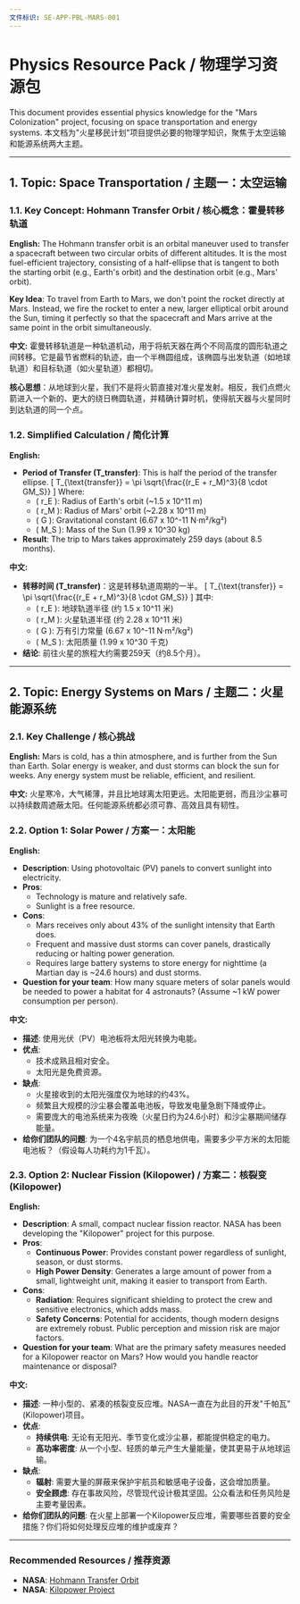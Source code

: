 ```yaml
---
文件标识: SE-APP-PBL-MARS-001
---
```


# Physics Resource Pack / 物理学习资源包

This document provides essential physics knowledge for the "Mars Colonization" project, focusing on space transportation and energy systems.
本文档为"火星移民计划"项目提供必要的物理学知识，聚焦于太空运输和能源系统两大主题。

---

## 1. Topic: Space Transportation / 主题一：太空运输

### 1.1. Key Concept: Hohmann Transfer Orbit / 核心概念：霍曼转移轨道

**English:**
The Hohmann transfer orbit is an orbital maneuver used to transfer a spacecraft between two circular orbits of different altitudes. It is the most fuel-efficient trajectory, consisting of a half-ellipse that is tangent to both the starting orbit (e.g., Earth's orbit) and the destination orbit (e.g., Mars' orbit).

**Key Idea**: To travel from Earth to Mars, we don't point the rocket directly at Mars. Instead, we fire the rocket to enter a new, larger elliptical orbit around the Sun, timing it perfectly so that the spacecraft and Mars arrive at the same point in the orbit simultaneously.

**中文:**
霍曼转移轨道是一种轨道机动，用于将航天器在两个不同高度的圆形轨道之间转移。它是最节省燃料的轨迹，由一个半椭圆组成，该椭圆与出发轨道（如地球轨道）和目标轨道（如火星轨道）都相切。

**核心思想**：从地球到火星，我们不是将火箭直接对准火星发射。相反，我们点燃火箭进入一个新的、更大的绕日椭圆轨道，并精确计算时机，使得航天器与火星同时到达轨道的同一个点。

### 1.2. Simplified Calculation / 简化计算

**English:**

* **Period of Transfer (T_transfer)**: This is half the period of the transfer ellipse.
    \[ T_{\text{transfer}} = \pi \sqrt{\frac{(r_E + r_M)^3}{8 \cdot GM_S}} \]
    Where:
  * \( r_E \): Radius of Earth's orbit (~1.5 x 10^11 m)
  * \( r_M \): Radius of Mars' orbit (~2.28 x 10^11 m)
  * \( G \): Gravitational constant (6.67 x 10^-11 N·m²/kg²)
  * \( M_S \): Mass of the Sun (1.99 x 10^30 kg)
* **Result**: The trip to Mars takes approximately 259 days (about 8.5 months).

**中文:**

* **转移时间 (T_transfer)**：这是转移轨道周期的一半。
    \[ T_{\text{transfer}} = \pi \sqrt{\frac{(r_E + r_M)^3}{8 \cdot GM_S}} \]
    其中:
  * \( r_E \): 地球轨道半径 (约 1.5 x 10^11 米)
  * \( r_M \): 火星轨道半径 (约 2.28 x 10^11 米)
  * \( G \): 万有引力常量 (6.67 x 10^-11 N·m²/kg²)
  * \( M_S \): 太阳质量 (1.99 x 10^30 千克)
* **结论**: 前往火星的旅程大约需要259天（约8.5个月）。

---

## 2. Topic: Energy Systems on Mars / 主题二：火星能源系统

### 2.1. Key Challenge / 核心挑战

**English:**
Mars is cold, has a thin atmosphere, and is further from the Sun than Earth. Solar energy is weaker, and dust storms can block the sun for weeks. Any energy system must be reliable, efficient, and resilient.

**中文:**
火星寒冷，大气稀薄，并且比地球离太阳更远。太阳能更弱，而且沙尘暴可以持续数周遮蔽太阳。任何能源系统都必须可靠、高效且具有韧性。

### 2.2. Option 1: Solar Power / 方案一：太阳能

**English:**

* **Description**: Using photovoltaic (PV) panels to convert sunlight into electricity.
* **Pros**:
  * Technology is mature and relatively safe.
  * Sunlight is a free resource.
* **Cons**:
  * Mars receives only about 43% of the sunlight intensity that Earth does.
  * Frequent and massive dust storms can cover panels, drastically reducing or halting power generation.
  * Requires large battery systems to store energy for nighttime (a Martian day is ~24.6 hours) and dust storms.
* **Question for your team**: How many square meters of solar panels would be needed to power a habitat for 4 astronauts? (Assume ~1 kW power consumption per person).

**中文:**

* **描述**: 使用光伏（PV）电池板将太阳光转换为电能。
* **优点**:
  * 技术成熟且相对安全。
  * 太阳光是免费资源。
* **缺点**:
  * 火星接收到的太阳光强度仅为地球的约43%。
  * 频繁且大规模的沙尘暴会覆盖电池板，导致发电量急剧下降或停止。
  * 需要庞大的电池系统来为夜晚（火星日约为24.6小时）和沙尘暴期间储存能量。
* **给你们团队的问题**: 为一个4名宇航员的栖息地供电，需要多少平方米的太阳能电池板？（假设每人功耗约为1千瓦）。

### 2.3. Option 2: Nuclear Fission (Kilopower) / 方案二：核裂变 (Kilopower)

**English:**

* **Description**: A small, compact nuclear fission reactor. NASA has been developing the "Kilopower" project for this purpose.
* **Pros**:
  * **Continuous Power**: Provides constant power regardless of sunlight, season, or dust storms.
  * **High Power Density**: Generates a large amount of power from a small, lightweight unit, making it easier to transport from Earth.
* **Cons**:
  * **Radiation**: Requires significant shielding to protect the crew and sensitive electronics, which adds mass.
  * **Safety Concerns**: Potential for accidents, though modern designs are extremely robust. Public perception and mission risk are major factors.
* **Question for your team**: What are the primary safety measures needed for a Kilopower reactor on Mars? How would you handle reactor maintenance or disposal?

**中文:**

* **描述**: 一种小型的、紧凑的核裂变反应堆。NASA一直在为此目的开发"千帕瓦"(Kilopower)项目。
* **优点**:
  * **持续供电**: 无论有无阳光、季节变化或沙尘暴，都能提供稳定的电力。
  * **高功率密度**: 从一个小型、轻质的单元产生大量能量，使其更易于从地球运输。
* **缺点**:
  * **辐射**: 需要大量的屏蔽来保护宇航员和敏感电子设备，这会增加质量。
  * **安全顾虑**: 存在事故风险，尽管现代设计极其坚固。公众看法和任务风险是主要考量因素。
* **给你们团队的问题**: 在火星上部署一个Kilopower反应堆，需要哪些首要的安全措施？你们将如何处理反应堆的维护或废弃？

---

### **Recommended Resources / 推荐资源**

* **NASA**: [Hohmann Transfer Orbit](https://www.jpl.nasa.gov/edu/teach/activity/lets-go-to-mars-calculating-launch-windows/)
* **NASA**: [Kilopower Project](https://www.nasa.gov/directorates/spacetech/kilopower)
